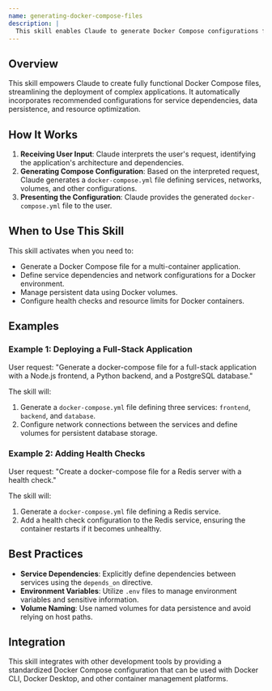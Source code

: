 ```yaml
---
name: generating-docker-compose-files
description: |
  This skill enables Claude to generate Docker Compose configurations for multi-container applications. It leverages best practices for production-ready deployments, including defining services, networks, volumes, health checks, and resource limits. Claude should use this skill when the user requests a Docker Compose file, specifies application architecture involving multiple containers, or mentions needs for container orchestration, environment variables, or persistent data management in a Docker environment. Trigger terms include "docker-compose", "docker compose file", "multi-container", "container orchestration", "docker environment", "service definition", "volume management", "network configuration", "health checks", "resource limits", and ".env files".
---
```


## Overview

This skill empowers Claude to create fully functional Docker Compose files, streamlining the deployment of complex applications. It automatically incorporates recommended configurations for service dependencies, data persistence, and resource optimization.

## How It Works

1. **Receiving User Input**: Claude interprets the user's request, identifying the application's architecture and dependencies.
2. **Generating Compose Configuration**: Based on the interpreted request, Claude generates a `docker-compose.yml` file defining services, networks, volumes, and other configurations.
3. **Presenting the Configuration**: Claude provides the generated `docker-compose.yml` file to the user.

## When to Use This Skill

This skill activates when you need to:
- Generate a Docker Compose file for a multi-container application.
- Define service dependencies and network configurations for a Docker environment.
- Manage persistent data using Docker volumes.
- Configure health checks and resource limits for Docker containers.

## Examples

### Example 1: Deploying a Full-Stack Application

User request: "Generate a docker-compose file for a full-stack application with a Node.js frontend, a Python backend, and a PostgreSQL database."

The skill will:
1. Generate a `docker-compose.yml` file defining three services: `frontend`, `backend`, and `database`.
2. Configure network connections between the services and define volumes for persistent database storage.

### Example 2: Adding Health Checks

User request: "Create a docker-compose file for a Redis server with a health check."

The skill will:
1. Generate a `docker-compose.yml` file defining a Redis service.
2. Add a health check configuration to the Redis service, ensuring the container restarts if it becomes unhealthy.

## Best Practices

- **Service Dependencies**: Explicitly define dependencies between services using the `depends_on` directive.
- **Environment Variables**: Utilize `.env` files to manage environment variables and sensitive information.
- **Volume Naming**: Use named volumes for data persistence and avoid relying on host paths.

## Integration

This skill integrates with other development tools by providing a standardized Docker Compose configuration that can be used with Docker CLI, Docker Desktop, and other container management platforms.